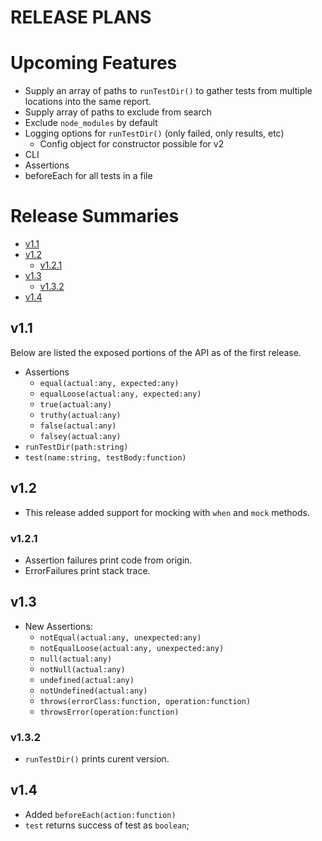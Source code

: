 # RELEASE PLANS <!-- omit in toc -->

# Upcoming Features <!-- omit in toc -->

- Supply an array of paths to `runTestDir()` to gather tests from multiple locations into the same report.
- Supply array of paths to exclude from search
- Exclude `node_modules` by default
- Logging options for `runTestDir()` (only failed, only results, etc)
  - Config object for constructor possible for v2
- CLI
- Assertions
- beforeEach for all tests in a file

# Release Summaries <!-- omit in toc -->

- [v1.1](#v11)
- [v1.2](#v12)
  - [v1.2.1](#v121)
- [v1.3](#v13)
  - [v1.3.2](#v132)
- [v1.4](#v14)


## v1.1
Below are listed the exposed portions of the API as of the first release.

- Assertions
  - `equal(actual:any, expected:any)`
  - `equalLoose(actual:any, expected:any)`
  - `true(actual:any)`
  - `truthy(actual:any)`
  - `false(actual:any)`
  - `falsey(actual:any)`
- `runTestDir(path:string)`
- `test(name:string, testBody:function)`

## v1.2
- This release added support for mocking with `when` and `mock` methods.

### v1.2.1
- Assertion failures print code from origin.
- ErrorFailures print stack trace.


## v1.3
- New Assertions:
  - `notEqual(actual:any, unexpected:any)`
  - `notEqualLoose(actual:any, unexpected:any)`
  - `null(actual:any)`
  - `notNull(actual:any)`
  - `undefined(actual:any)`
  - `notUndefined(actual:any)`
  - `throws(errorClass:function, operation:function)`
  - `throwsError(operation:function)`
 
### v1.3.2
- `runTestDir()` prints curent version.

## v1.4
- Added `beforeEach(action:function)`
- `test` returns success of test as `boolean`;